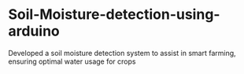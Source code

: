 # Soil-Moisture-detection-using-arduino
Developed a soil moisture detection system to assist in smart  farming, ensuring optimal water usage for crops 
